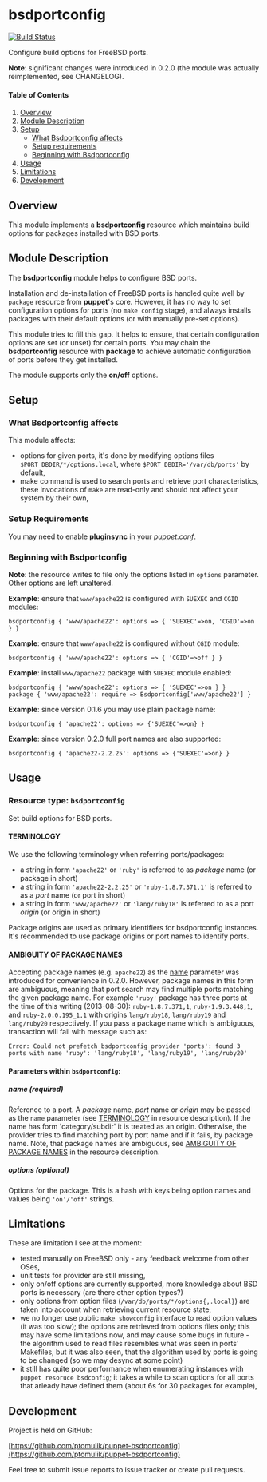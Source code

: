 # bsdportconfig

[![Build Status](https://travis-ci.org/ptomulik/puppet-bsdportconfig.png?branch=master)](https://travis-ci.org/ptomulik/puppet-bsdportconfig)

Configure build options for FreeBSD ports.

**Note**: significant changes were introduced in 0.2.0 (the module was actually
reimplemented, see CHANGELOG).

#### Table of Contents

1. [Overview](#overview)
2. [Module Description](#module-description)
3. [Setup](#setup)
    * [What Bsdportconfig affects](#what-bsdportconfig-affects)
    * [Setup requirements](#setup-requirements)
    * [Beginning with Bsdportconfig](#beginning-with-bsdportconfig)
4. [Usage](#usage)
5. [Limitations](#limitations)
6. [Development](#development)

## Overview

This module implements a **bsdportconfig** resource which maintains build
options for packages installed with BSD ports.

## Module Description

The **bsdportconfig** module helps to configure BSD ports.

Installation and de-installation of FreeBSD ports is handled quite well by
`package` resource from **puppet**'s core. However, it has no way to
set configuration options for ports (no `make config` stage), and always
installs packages with their default options (or with manually pre-set
options).

This module tries to fill this gap. It helps to ensure, that certain
configuration options are set (or unset) for certain ports. You may chain the
**bsdportconfig** resource with **package** to achieve automatic configuration
of ports before they get installed.

The module supports only the **on/off** options.

## Setup

### What Bsdportconfig affects

This module affects:

* options for given ports, it's done by modifying options files
  `$PORT_DBDIR/*/options.local`, where `$PORT_DBDIR='/var/db/ports'` by
  default,
* make command is used to search ports and retrieve port characteristics,
  these invocations of `make`  are read-only and should not affect your system
  by their own,

### Setup Requirements

You may need to enable **pluginsync** in your *puppet.conf*.
	
### Beginning with Bsdportconfig	

**Note**: the resource writes to file only the options listed in `options`
parameter. Other options are left unaltered.

**Example**: ensure that `www/apache22` is configured with `SUEXEC` and `CGID`
modules:

    bsdportconfig { 'www/apache22': options => { 'SUEXEC'=>on, 'CGID'=>on } }

**Example**: ensure that `www/apache22` is configured without `CGID` module:

    bsdportconfig { 'www/apache22': options => { 'CGID'=>off } }

**Example**: install `www/apache22` package with `SUEXEC` module enabled:

    bsdportconfig { 'www/apache22': options => { 'SUEXEC'=>on } }
    package { 'www/apache22': require => Bsdportconfig['www/apache22'] }

**Example**: since version 0.1.6 you may use plain package name:

    bsdportconfig { 'apache22': options => {'SUEXEC'=>on} }

**Example**: since version 0.2.0 full port names are also supported:

    bsdportconfig { 'apache22-2.2.25': options => {'SUEXEC'=>on} }


## Usage

### Resource type: `bsdportconfig`

Set build options for BSD ports.

#### TERMINOLOGY

We use the following terminology when referring ports/packages:

  * a string in form `'apache22'` or `'ruby'` is referred to as *package* name
    (or package in short)
  * a string in form `'apache22-2.2.25'` or `'ruby-1.8.7.371,1'` is referred to
    as a *port* name (or port in short)
  * a string in form `'www/apache22'` or `'lang/ruby18'` is referred to as a
    port *origin* (or origin in short)

Package origins are used as primary identifiers for bsdportconfig instances.
It's recommended to use package origins or port names to identify ports.

#### AMBIGUITY OF PACKAGE NAMES

Accepting package names (e.g. `apache22`) as the [name](#name-required)
parameter was introduced for convenience in 0.2.0. However, package names in
this form are ambiguous, meaning that port search may find multiple ports 
matching the given package name. For example `'ruby'` package has three ports
at the time of this writing  (2013-08-30): `ruby-1.8.7.371,1`,
`ruby-1.9.3.448,1`, and `ruby-2.0.0.195_1,1` with origins `lang/ruby18`,
`lang/ruby19` and `lang/ruby20` respectively. If you pass a package name which
is ambiguous, transaction will fail with message such as:

    Error: Could not prefetch bsdportconfig provider 'ports': found 3 ports with name 'ruby': 'lang/ruby18', 'lang/ruby19', 'lang/ruby20'

#### Parameters within `bsdportconfig`:

##### name (required)

Reference to a port. A *package* name, *port* name or *origin* may be passed as
the `name` parameter (see [TERMINOLOGY](#terminology) in resource description).
If the name has form 'category/subdir' it is treated as an origin. Otherwise,
the provider tries to find matching port by port name and if it fails, by
package name. Note, that package names are ambiguous, see [AMBIGUITY OF PACKAGE
NAMES](#ambiguity-of-package-names) in the resource description.


##### options (optional)

Options for the package. This is a hash with keys being option names and values
being `'on'/'off'` strings.

## Limitations

These are limitation I see at the moment: 

  * tested manually on FreeBSD only - any feedback welcome from other OSes,
  * unit tests for provider are still missing,
  * only on/off options are currently supported, more knowledge about BSD ports
    is necessary (are there other option types?)
  * only options from option files (`/var/db/ports/*/options{,.local}`) are
    taken into account when retrieving current resource state, 
  * we no longer use public `make showconfig` interface to read option values
    (it was too slow); the options are retrieved from options files only; this
    may have some limitations now, and may cause some bugs in future - the
    algorithm used to read files resembles what was seen in ports' Makefiles,
    but it was also seen, that the algorithm used by ports is going to be
    changed (so we may desync at some point)
  * it still has quite poor performance when enumerating instances with `puppet
    resoruce bsdconfig`; it takes a while to scan options for all ports that
    arleady have defined them (about 6s for 30 packages for example),

## Development

Project is held on GitHub:

[https://github.com/ptomulik/puppet-bsdportconfig](https://github.com/ptomulik/puppet-bsdportconfig)

Feel free to submit issue reports to issue tracker or create pull requests.
